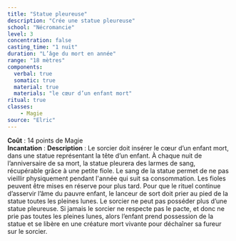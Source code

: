 ```yaml
---
title: "Statue pleureuse"
description: "Crée une statue pleureuse"
school: "Nécromancie"
level: 3
concentration: false
casting_time: "1 nuit"
duration: "L’âge du mort en année"
range: "18 mètres"
components:
  verbal: true
  somatic: true
  material: true
  materials: "le cœur d’un enfant mort"
ritual: true
classes:
    - Magie
source: "Elric"  
---
```

**Coût** : 14 points de Magie   
**Incantation** : 
**Description** : Le sorcier doit insérer le cœur d’un enfant mort, dans une statue représentant la tête d’un enfant. À chaque nuit de l’anniversaire de sa mort, la statue pleurera des larmes de sang, récupérable grâce à une petite fiole. Le sang de la statue permet de ne pas vieillir physiquement pendant l'année qui suit sa consommation. Les fioles peuvent être mises en réserve pour plus tard. Pour que le rituel continue d’asservir l’âme du pauvre enfant, le lanceur de sort doit prier au pied de la statue toutes les pleines lunes. Le sorcier ne peut pas posséder plus d’une statue pleureuse. Si jamais le sorcier ne respecte pas le pacte, et donc ne prie pas toutes les pleines lunes, alors l’enfant prend possession de la statue et se libère en une créature mort vivante pour déchaîner sa fureur sur le sorcier.  
